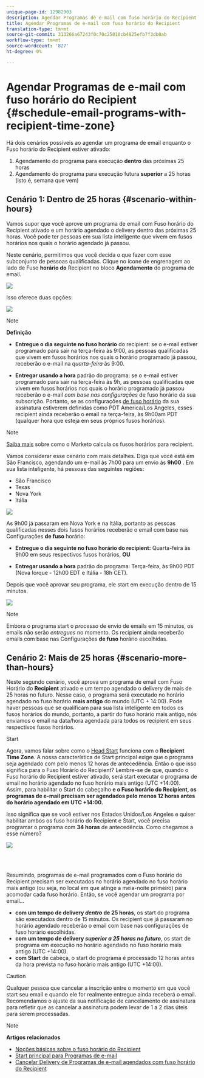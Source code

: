 ```yaml
---
unique-page-id: 12982903
description: Agendar Programas de e-mail com fuso horário do Recipient - Documentos do Marketing - Documentação do produto
title: Agendar Programas de e-mail com fuso horário do Recipient
translation-type: tm+mt
source-git-commit: 313266a67243f0c70c25010cb4825efb7f3db0ab
workflow-type: tm+mt
source-wordcount: '827'
ht-degree: 0%

---
```



# Agendar Programas de e-mail com fuso horário do Recipient {#schedule-email-programs-with-recipient-time-zone}

Há dois cenários possíveis ao agendar um programa de email enquanto o Fuso horário do Recipient estiver ativado:

1. Agendamento do programa para execução **dentro** das próximas 25 horas
1. Agendamento do programa para execução futura **superior** a 25 horas (isto é, semana que vem)

## Cenário 1: Dentro de 25 horas {#scenario-within-hours}

Vamos supor que você aprove um programa de email com Fuso horário do Recipient ativado e um horário agendado o delivery dentro das próximas 25 horas. Você pode ter pessoas em sua lista inteligente que vivem em fusos horários nos quais o horário agendado já passou.

Neste cenário, permitimos que você decida o que fazer com esse subconjunto de pessoas qualificadas. Clique no ícone de engrenagem ao lado de Fuso **horário do** Recipient no bloco **Agendamento** do programa de email.

![](assets/image2017-12-5-10-3a46-3a42.png)

Isso oferece duas opções:

![](assets/image2017-12-5-10-3a31-3a28.png)

>[!NOTE]
>
>**Definição**
>
>* **Entregue o dia seguinte no fuso horário** do recipient: se o e-mail estiver programado para sair na terça-feira às 9:00, as pessoas qualificadas que vivem em fusos horários nos quais o horário programado já passou, receberão o e-mail na *quarta-feira* às 9:00.
   >
   >
* **Entregar usando a hora** padrão do programa: se o e-mail estiver programado para sair na terça-feira às 9h, as pessoas qualificadas que vivem em fusos horários nos quais o horário programado já passou receberão o e-mail *com base nas configurações* de fuso horário da sua subscrição. Portanto, se as configurações [de fuso horário](../../../../../product-docs/administration/settings/select-your-language-locale-and-time-zone.md) da sua [](../../../../../product-docs/administration/settings/set-default-location-settings-for-a-subscription.md) assinatura estiverem definidas como PDT America/Los Angeles, esses recipient ainda receberão o email na terça-feira, às 9h00am PDT (qualquer hora que esteja em seus próprios fusos horários).

>



>[!NOTE]
>
>[Saiba mais](https://docs.marketo.com/display/DOCS/Understanding+Recipient+Time+Zone#UnderstandingRecipientTimeZone-CalculatingTimeZone) sobre como o Marketo calcula os fusos horários para recipient.

Vamos considerar esse cenário com mais detalhes. Diga que você está em São Francisco, agendando um e-mail às 7h00 para um envio às **9h00** . Em sua lista inteligente, há pessoas das seguintes regiões:

* São Francisco
* Texas
* Nova York
* Itália

![](assets/image2017-12-6-10-3a52-3a41.png)

As 9h00 já passaram em Nova York e na Itália, portanto as pessoas qualificadas nesses dois fusos horários receberão o email com base nas Configurações **de fuso** horário:

* **Entregue o dia seguinte no fuso horário do recipient:** Quarta-feira às 9h00 em seus respectivos fusos horários, **OU**

* **Entregar usando a hora** padrão do programa: Terça-feira, às 9h00 PDT (Nova Iorque - 12h00 EDT e Itália - 18h CET).

Depois que você aprovar seu programa, ele start em execução dentro de 15 minutos.

![](assets/screen-shot-2017-12-09-at-3.34.14-pm.png)

>[!NOTE]
>
>Embora o programa start o *processo* de envio de emails em 15 minutos, os emails não serão *entregues* no momento. Os recipient ainda receberão emails com base nas Configurações **de fuso** horário escolhidas.

## Cenário 2: Mais de 25 horas {#scenario-more-than-hours}

Neste segundo cenário, você aprova um programa de email com Fuso Horário do **Recipient** ativado e um tempo agendado o delivery de mais de 25 horas no futuro. Nesse caso, o programa será executado no horário agendado no fuso horário **mais antigo** do mundo (UTC + 14:00). Pode haver pessoas que se qualificam para sua lista inteligente em todos os fusos horários do mundo, portanto, a partir do fuso horário mais antigo, nós enviamos o email na data/hora agendada para todos os recipient em seus respectivos fusos horários.

Start

Agora, vamos falar sobre como o [Head Start](../../../../../product-docs/email-marketing/email-programs/email-program-actions/head-start-for-email-programs.md) funciona com o **Recipient Time Zone**. A nossa característica de Start principal exige que o programa seja agendado com pelo menos 12 horas de antecedência. Então o que isso significa para o Fuso Horário do Recipient? Lembre-se de que, quando o Fuso horário do Recipient estiver ativado, será start executar o programa de email no horário agendado no fuso horário mais antigo (UTC +14:00). Assim, para habilitar o Start do cabeçalho **e o Fuso horário do Recipient, os programas de e-mail precisam ser agendados pelo** **menos 12 horas antes do horário agendado em UTC +14:00.**

Isso significa que se você estiver nos Estados Unidos/Los Angeles e quiser habilitar ambos os fuso horário do Recipient e Start, você precisa programar o programa com **34 horas** de antecedência. Como chegamos a esse número?

![](assets/image2017-12-5-13-3a11-3a38.png)

<br> 

Resumindo, programas de e-mail programados com o Fuso horário do Recipient precisam ser executados no horário agendado no fuso horário mais antigo (ou seja, no local em que atinge a meia-noite primeiro) para acomodar cada fuso horário. Então, se você agendar um programa por email...

* **com um tempo de delivery *dentro* de 25 horas**, os start do programa são executados dentro de 15 minutos. Os recipient que já passaram no horário agendado receberão o email com base nas configurações de fuso horário escolhidas.
* **com um tempo de delivery *superior* *a 25 horas no futuro***, os start de programa em execução no horário agendado no fuso horário mais antigo (UTC +14:00).
* **com Start** de cabeça, o start do programa é processado 12 horas antes da hora prevista no fuso horário mais antigo (UTC +14:00).

>[!CAUTION]
>
>Qualquer pessoa que cancelar a inscrição entre o momento em que você start seu email e quando ele for realmente entregue ainda receberá o email. Recomendamos o ajuste da sua notificação de cancelamento de assinatura para refletir que as cancelar a assinatura podem levar de 1 a 2 dias úteis para serem processadas.

>[!NOTE]
>
>**Artigos relacionados**
>
>* [Noções básicas sobre o fuso horário do Recipient](understanding-recipient-time-zone.md)
>* [Start principal para Programas de e-mail](../../../../../product-docs/email-marketing/email-programs/email-program-actions/head-start-for-email-programs.md)
>* [Cancelar Delivery de Programas de e-mail agendados com fuso horário do Recipient](abort-delivery-of-email-programs-scheduled-with-recipient-time-zone.md)

>



